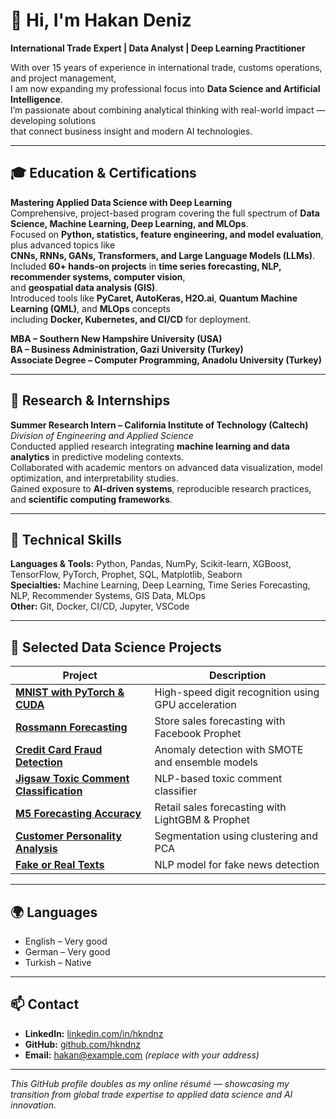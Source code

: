 # 👋 Hi, I'm Hakan Deniz  

**International Trade Expert | Data Analyst | Deep Learning Practitioner**

With over 15 years of experience in international trade, customs operations, and project management,  
I am now expanding my professional focus into **Data Science and Artificial Intelligence**.  
I’m passionate about combining analytical thinking with real-world impact — developing solutions  
that connect business insight and modern AI technologies.

---

## 🎓 Education & Certifications

**Mastering Applied Data Science with Deep Learning**  
Comprehensive, project-based program covering the full spectrum of **Data Science, Machine Learning, Deep Learning, and MLOps**.  
Focused on **Python, statistics, feature engineering, and model evaluation**, plus advanced topics like  
**CNNs, RNNs, GANs, Transformers, and Large Language Models (LLMs)**.  
Included **60+ hands-on projects** in **time series forecasting, NLP, recommender systems, computer vision**,  
and **geospatial data analysis (GIS)**.  
Introduced tools like **PyCaret, AutoKeras, H2O.ai**, **Quantum Machine Learning (QML)**, and **MLOps** concepts  
including **Docker, Kubernetes, and CI/CD** for deployment.

**MBA – Southern New Hampshire University (USA)**  
**BA – Business Administration, Gazi University (Turkey)**  
**Associate Degree – Computer Programming, Anadolu University (Turkey)**  

---

## 🧪 Research & Internships

**Summer Research Intern – California Institute of Technology (Caltech)**  
*Division of Engineering and Applied Science*  
Conducted applied research integrating **machine learning and data analytics** in predictive modeling contexts.  
Collaborated with academic mentors on advanced data visualization, model optimization, and interpretability studies.  
Gained exposure to **AI-driven systems**, reproducible research practices, and **scientific computing frameworks**.

---

## 🧠 Technical Skills

**Languages & Tools:** Python, Pandas, NumPy, Scikit-learn, XGBoost, TensorFlow, PyTorch, Prophet, SQL, Matplotlib, Seaborn  
**Specialties:** Machine Learning, Deep Learning, Time Series Forecasting, NLP, Recommender Systems, GIS Data, MLOps  
**Other:** Git, Docker, CI/CD, Jupyter, VSCode  

---

## 💼 Selected Data Science Projects

| Project | Description |
|----------|--------------|
| [**MNIST with PyTorch & CUDA**](https://github.com/hkndnz/mnist-pytorch-cuda) | High-speed digit recognition using GPU acceleration |
| [**Rossmann Forecasting**](https://github.com/hkndnz/rossmann-forecast-prophet) | Store sales forecasting with Facebook Prophet |
| [**Credit Card Fraud Detection**](https://github.com/hkndnz/credit-card-fraud-detection) | Anomaly detection with SMOTE and ensemble models |
| [**Jigsaw Toxic Comment Classification**](https://github.com/hkndnz/jigsaw-toxic-classification) | NLP-based toxic comment classifier |
| [**M5 Forecasting Accuracy**](https://github.com/hkndnz/m5-forecasting-accuracy) | Retail sales forecasting with LightGBM & Prophet |
| [**Customer Personality Analysis**](https://github.com/hkndnz/customer-personality-analysis) | Segmentation using clustering and PCA |
| [**Fake or Real Texts**](https://github.com/hkndnz/fake-or-real-texts) | NLP model for fake news detection |

---

## 🌍 Languages

- English – Very good  
- German – Very good  
- Turkish – Native  

---

## 📫 Contact

- **LinkedIn:** [linkedin.com/in/hkndnz](https://linkedin.com/in/hkndnz)  
- **GitHub:** [github.com/hkndnz](https://github.com/hkndnz)  
- **Email:** hakan@example.com *(replace with your address)*  

---

_This GitHub profile doubles as my online résumé — showcasing my transition from global trade expertise to applied data science and AI innovation._

